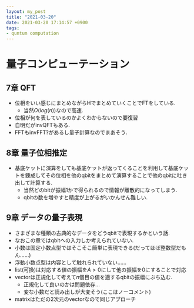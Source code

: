 ```yaml
---
layout: my_post
title: "2021-03-20"
date: 2021-03-20 17:14:57 +0900
tags:
- quntum computation
---
```

# 量子コンピューテーション
## 7章 QFT
- 位相をいい感じにまとめながらHでまとめていくことでFTをしている.
	- 当然$O(log(n))$なので高速.
- 位相が何を表しているのかよくわからないので要復習
- 自明だがinvQFTもある.
- FFTもinvFFT?があるし量子計算なのでまあそう.

## 8章 量子位相推定
- 基底ケットに演算をしても基底ケットが返ってくることを利用して基底ケットを錬成してその位相を他のqbitをまとめて演算することで他のqbitに吐き出して計算する.
	- 当然どのbitが振幅1かで得られるので情報が離散的になってしまう.
	- qbitの数を増やすと精度が上がるがいかんせん難しい.

## 9章 データの量子表現
- さまざまな種類の古典的なデータをどうqbitで表現するかという話.
- なおこの章ではqbitへの入力しか考えられていない.
- 小数は固定小数点型ではそこそこ簡単に表現できる(だってほぼ整数型だもん......)
- 浮動小数点型は内容として触れられていない......
- list(可換)は対応する値の振幅を$A>0$にして他の振幅を$0$にすることで対応
- vectorは正規化して考えて$n$個目の値を適するqbitの振幅にぶち込む.
	- 正規化して良いのかは問題依存...
	- 変な小数だと読み出しが大変そう(ここはノーコメント)
- matrixはただの2次元のvectorなので同じアプローチ

